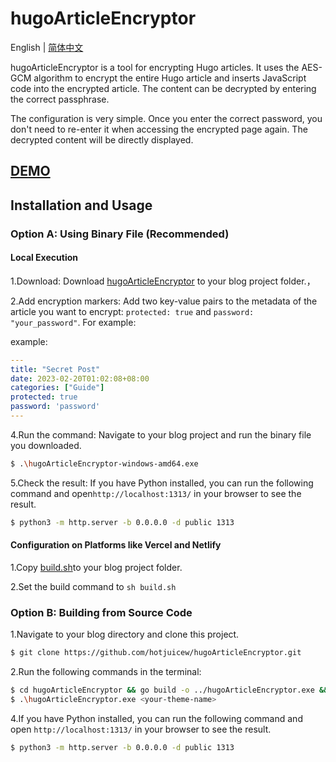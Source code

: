 # hugoArticleEncryptor
English | [简体中文](https://github.com/hotjuicew/hugoArticleEncryptor/blob/master/README-zh_CN.md)

hugoArticleEncryptor is a tool for encrypting Hugo articles. It uses the AES-GCM algorithm to encrypt the entire Hugo article and inserts JavaScript code into the encrypted article. The content can be decrypted by entering the correct passphrase.

The configuration is very simple. Once you enter the correct password, you don't need to re-enter it when accessing the encrypted page again. The decrypted content will be directly displayed.
## [DEMO](https://juicebar-demo.add1.dev/)
## Installation and Usage
### Option A: Using Binary File (Recommended)
#### Local Execution
1.Download: Download  [hugoArticleEncryptor](https://github.com/hotjuicew/hugoArticleEncryptor/releases/latest) to your blog project folder.，


2.Add encryption markers: Add two key-value pairs to the metadata of the article you want to encrypt: `protected: true` and `password: "your_password"`. For example:

example:
```yaml
---
title: "Secret Post"
date: 2023-02-20T01:02:08+08:00
categories: ["Guide"]
protected: true
password: 'password'
---
```
4.Run the command: Navigate to your blog project and run the binary file you downloaded.
```bash
$ .\hugoArticleEncryptor-windows-amd64.exe
```

5.Check the result: If you have Python installed, you can run the following command and open`http://localhost:1313/` in your browser to see the result.
```bash
$ python3 -m http.server -b 0.0.0.0 -d public 1313
```
#### Configuration on Platforms like Vercel and Netlify
1.Copy [build.sh](https://github.com/hotjuicew/hugoArticleEncryptor/blob/master/exampleSite/build.sh)to your blog project folder.

2.Set the build command to `sh build.sh`
### Option B: Building from Source Code
1.Navigate to your blog directory and clone this project.
```bash
$ git clone https://github.com/hotjuicew/hugoArticleEncryptor.git
```

2.Run the following commands in the terminal:
```bash
$ cd hugoArticleEncryptor && go build -o ../hugoArticleEncryptor.exe && cd ..
$ .\hugoArticleEncryptor.exe <your-theme-name>
```

4.If you have Python installed, you can run the following command and open `http://localhost:1313/` in your browser to see the result.
```bash
$ python3 -m http.server -b 0.0.0.0 -d public 1313
```